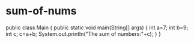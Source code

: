 # sum-of-nums



public class Main {
    public static void main(String[] args) {
        int a=7;
        int b=9;
        int c;
        c=a+b;
        System.out.println("The sum of numbers:"+c);
    }
}

